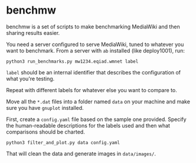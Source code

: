 benchmw
=======

benchmw is a set of scripts to make benchmarking MediaWiki and then sharing
results easier.

You need a server configured to serve MediaWiki, tuned to whatever you want to
benchmark. From a server with `ab` installed (like deploy1001), run:

```
python3 run_benchmarks.py mw1234.eqiad.wmnet label
```

`label` should be an internal identifier that describes the configuration of
what you're testing.

Repeat with different labels for whatever else you want to compare to.

Move all the `*.dat` files into a folder named `data` on your machine
and make sure you have `gnuplot` installed.

First, create a `config.yaml` file based on the sample one provided. Specify
the human-readable descriptions for the labels used and then what comparisons
should be charted.

```
python3 filter_and_plot.py data config.yaml
```

That will clean the data and generate images in `data/images/`.
